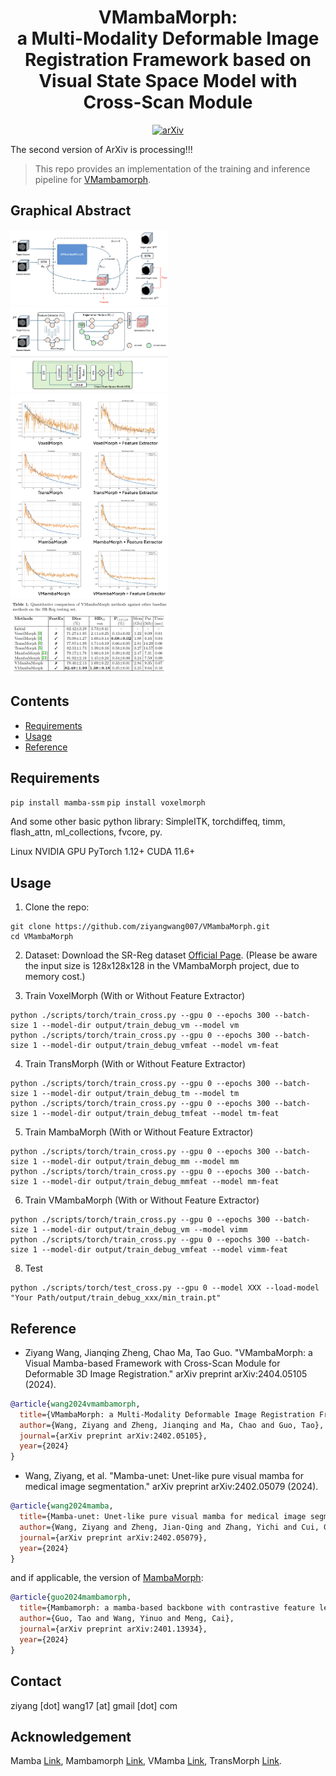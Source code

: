 <div align="center">
<h1> <b>VMambaMorph</b>: <br />a Multi-Modality Deformable Image Registration Framework based on Visual State Space Model with Cross-Scan Module </h1>

[![arXiv](https://img.shields.io/badge/arXiv-2404.05105-b31b1b.svg)](https://arxiv.org/abs/2404.05105)

</div>

The second version of ArXiv is processing!!!

> This repo provides an implementation of the training and inference pipeline for [VMambamorph](https://arxiv.org/abs/2404.05105). 

## Graphical Abstract

<img src="img/recursive.png" width="50%" height="auto">
<img src="img/framework.png" width="50%" height="auto">
<img src="img/history.png" width="50%" height="auto">
<img src="img/results.png" width="50%" height="auto">


## Contents ###
- [Requirements](#requirements)
- [Usage](#usage)
- [Reference](#reference)
  
## Requirements

`pip install mamba-ssm`
`pip install voxelmorph`

And some other basic python library: SimpleITK, torchdiffeq, timm, flash_attn, ml_collections, fvcore, py.

Linux
NVIDIA GPU
PyTorch 1.12+
CUDA 11.6+


## Usage

1. Clone the repo:
```shell
git clone https://github.com/ziyangwang007/VMambaMorph.git 
cd VMambaMorph
```

2. Dataset:
Download the SR-Reg dataset [Official Page](https://github.com/Guo-Stone/MambaMorph). 
(Please be aware the input size is 128x128x128 in the VMambaMorph project, due to memory cost.)

3. Train VoxelMorph (With or Without Feature Extractor)
```shell
python ./scripts/torch/train_cross.py --gpu 0 --epochs 300 --batch-size 1 --model-dir output/train_debug_vm --model vm
python ./scripts/torch/train_cross.py --gpu 0 --epochs 300 --batch-size 1 --model-dir output/train_debug_vmfeat --model vm-feat
```

4. Train TransMorph (With or Without Feature Extractor)
```shell
python ./scripts/torch/train_cross.py --gpu 0 --epochs 300 --batch-size 1 --model-dir output/train_debug_tm --model tm
python ./scripts/torch/train_cross.py --gpu 0 --epochs 300 --batch-size 1 --model-dir output/train_debug_tmfeat --model tm-feat
```

5. Train MambaMorph (With or Without Feature Extractor)
```shell
python ./scripts/torch/train_cross.py --gpu 0 --epochs 300 --batch-size 1 --model-dir output/train_debug_mm --model mm
python ./scripts/torch/train_cross.py --gpu 0 --epochs 300 --batch-size 1 --model-dir output/train_debug_mmfeat --model mm-feat
```

6. Train VMambaMorph (With or Without Feature Extractor)
```shell
python ./scripts/torch/train_cross.py --gpu 0 --epochs 300 --batch-size 1 --model-dir output/train_debug_vm --model vimm
python ./scripts/torch/train_cross.py --gpu 0 --epochs 300 --batch-size 1 --model-dir output/train_debug_vmfeat --model vimm-feat
```

8. Test
```shell
python ./scripts/torch/test_cross.py --gpu 0 --model XXX --load-model "Your Path/output/train_debug_xxx/min_train.pt"
```

## Reference
- Ziyang Wang, Jianqing Zheng, Chao Ma, Tao Guo. "VMambaMorph: a Visual Mamba-based Framework with Cross-Scan Module for Deformable 3D Image Registration." arXiv preprint arXiv:2404.05105 (2024).
```bibtex
@article{wang2024vmambamorph,
  title={VMambaMorph: a Multi-Modality Deformable Image Registration Framework based on Visual State Space Model with Cross-Scan Module},
  author={Wang, Ziyang and Zheng, Jianqing and Ma, Chao and Guo, Tao},
  journal={arXiv preprint arXiv:2402.05105},
  year={2024}
}
```

- Wang, Ziyang, et al. "Mamba-unet: Unet-like pure visual mamba for medical image segmentation." arXiv preprint arXiv:2402.05079 (2024).
```bibtex
@article{wang2024mamba,
  title={Mamba-unet: Unet-like pure visual mamba for medical image segmentation},
  author={Wang, Ziyang and Zheng, Jian-Qing and Zhang, Yichi and Cui, Ge and Li, Lei},
  journal={arXiv preprint arXiv:2402.05079},
  year={2024}
}
```


and if applicable, the version of [MambaMorph](https://github.com/Guo-Stone/MambaMorph):
```bibtex
@article{guo2024mambamorph,
  title={Mambamorph: a mamba-based backbone with contrastive feature learning for deformable mr-ct registration},
  author={Guo, Tao and Wang, Yinuo and Meng, Cai},
  journal={arXiv preprint arXiv:2401.13934},
  year={2024}
}
```


## Contact

ziyang [dot] wang17 [at] gmail [dot] com


## Acknowledgement
Mamba [Link](https://github.com/state-spaces/mamba), Mambamorph [Link](https://github.com/Guo-Stone/MambaMorph), VMamba [Link](https://github.com/MzeroMiko/VMamba), TransMorph [Link](https://github.com/junyuchen245/TransMorph_Transformer_for_Medical_Image_Registration).
